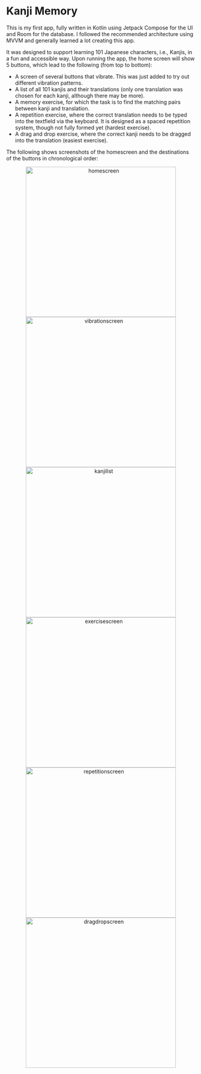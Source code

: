 # Kanji Memory

This is my first app, fully written in Kotlin using Jetpack Compose for the UI and Room for the database. I followed the recommended architecture using MVVM and generally learned a lot creating this app.

It was designed to support learning 101 Japanese characters, i.e., Kanjis, in a fun and accessible way. 
Upon running the app, the home screen will show 5 buttons, which lead to the following (from top to bottom): 
- A screen of several buttons that vibrate. This was just added to try out different vibration patterns.
- A list of all 101 kanjis and their translations (only one translation was chosen for each kanji, although there may be more).
- A memory exercise, for which the task is to find the matching pairs between kanji and translation.
- A repetition exercise, where the correct translation needs to be typed into the textfield via the keyboard. It is designed as a spaced repetition system, though not fully formed yet (hardest exercise).
- A drag and drop exercise, where the correct kanji needs to be dragged into the translation (easiest exercise).

The following shows screenshots of the homescreen and the destinations of the buttons in chronological order: 

<p align="center">
  <img src="HomeScreen.png" alt="homescreen" width="400"/>
  <img src="VibrationScreen.png" alt="vibrationscreen" width="400"/>
  <img src="KanjiList.png" alt="kanjilist" width="400"/>
  <img src="ExerciseScreen.png" alt="exercisescreen" width="400"/>
  <img src="RepetitionExercise.png" alt="repetitionscreen" width="400"/>
  <img src="DragDropExercise.png" alt="dragdropscreen" width="400"/>
</p>
